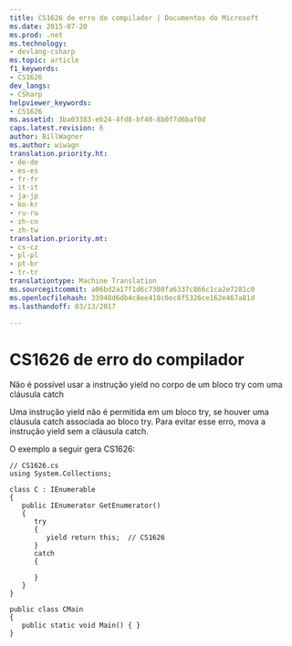 ```yaml
---
title: CS1626 de erro do compilador | Documentos do Microsoft
ms.date: 2015-07-20
ms.prod: .net
ms.technology:
- devlang-csharp
ms.topic: article
f1_keywords:
- CS1626
dev_langs:
- CSharp
helpviewer_keywords:
- CS1626
ms.assetid: 3ba03383-eb24-4fd8-bf40-8b0f7d6baf0d
caps.latest.revision: 6
author: BillWagner
ms.author: wiwagn
translation.priority.ht:
- de-de
- es-es
- fr-fr
- it-it
- ja-jp
- ko-kr
- ru-ru
- zh-cn
- zh-tw
translation.priority.mt:
- cs-cz
- pl-pl
- pt-br
- tr-tr
translationtype: Machine Translation
ms.sourcegitcommit: a06bd2a17f1d6c7308fa6337c866c1ca2e7281c0
ms.openlocfilehash: 33948d6db4c8ee418c0ec8f5326ce162e467a81d
ms.lasthandoff: 03/13/2017

---
```

# <a name="compiler-error-cs1626"></a>CS1626 de erro do compilador
Não é possível usar a instrução yield no corpo de um bloco try com uma cláusula catch  
  
 Uma instrução yield não é permitida em um bloco try, se houver uma cláusula catch associada ao bloco try. Para evitar esse erro, mova a instrução yield sem a cláusula catch.  
  
 O exemplo a seguir gera CS1626:  
  
```  
// CS1626.cs  
using System.Collections;  
  
class C : IEnumerable  
{  
   public IEnumerator GetEnumerator()  
   {  
      try  
      {  
         yield return this;  // CS1626  
      }  
      catch  
      {  
  
      }  
   }  
}  
  
public class CMain  
{  
   public static void Main() { }  
}  
  
```
